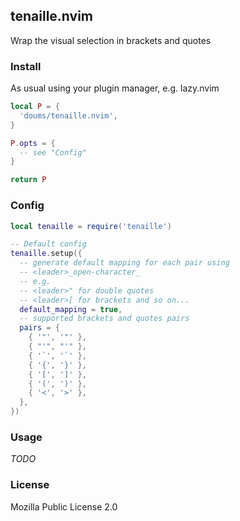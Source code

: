 ## tenaille.nvim

Wrap the visual selection in brackets and quotes

### Install

As usual using your plugin manager, e.g. lazy.nvim

```lua
local P = {
  'doums/tenaille.nvim',
}

P.opts = {
  -- see "Config"
}

return P
```

### Config

```lua
local tenaille = require('tenaille')

-- Default config
tenaille.setup({
  -- generate default mapping for each pair using
  -- <leader>_open-character_
  -- e.g.
  -- <leader>" for double quotes
  -- <leader>[ for brackets and so on...
  default_mapping = true,
  -- supported brackets and quotes pairs
  pairs = {
    { '"', '"' },
    { "'", "'" },
    { '`', '`' },
    { '{', '}' },
    { '[', ']' },
    { '(', ')' },
    { '<', '>' },
  },
})
```

### Usage

_TODO_

### License

Mozilla Public License 2.0
